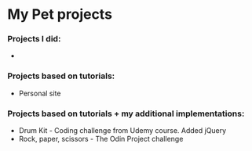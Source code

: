 # My Pet projects

### Projects I did:
- 

### Projects based on tutorials:
- Personal site 

### Projects based on tutorials + my additional implementations:
- Drum Kit - Coding challenge from Udemy course. Added jQuery
- Rock, paper, scissors - The Odin Project challenge


